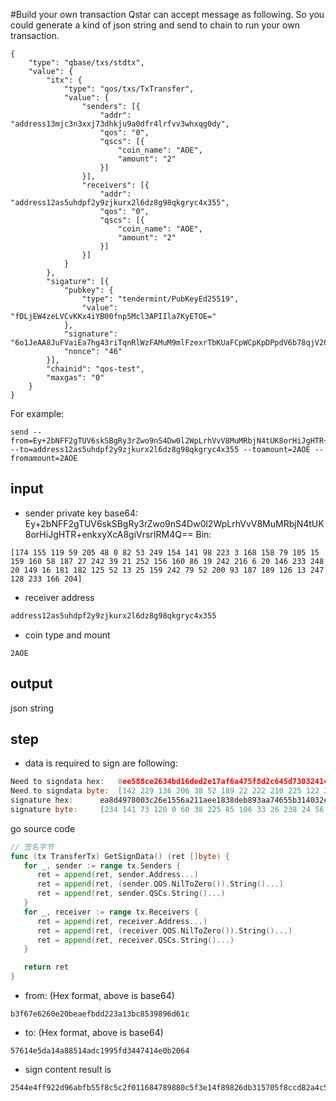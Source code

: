 #Build your own transaction
Qstar can accept message as following. So you could generate a kind of json string and send to chain to run your own transaction.
 
```
{
	"type": "qbase/txs/stdtx",
	"value": {
		"itx": {
			"type": "qos/txs/TxTransfer",
			"value": {
				"senders": [{
					"addr": "address13mjc3n3xxj73dhkju9a0dfr4lrfvv3whxqg0dy",
					"qos": "0",
					"qscs": [{
						"coin_name": "AOE",
						"amount": "2"
					}]
				}],
				"receivers": [{
					"addr": "address12as5uhdpf2y9zjkurx2l6dz8g98qkgryc4x355",
					"qos": "0",
					"qscs": [{
						"coin_name": "AOE",
						"amount": "2"
					}]
				}]
			}
		},
		"sigature": [{
			"pubkey": {
				"type": "tendermint/PubKeyEd25519",
				"value": "fDLjEW4zeLVCvKKx4iYB00fnp5Mcl3APIIla7KyETOE="
			},
			"signature": "6o1JeAA8JuFVaiEa7hg43riTqnRlWzFAMuM9mlFzexrTbKUaFCpWCpKpDPpdV6b78qjV20nzTe4nD/IucgZxDA==",
			"nonce": "46"
		}],
		"chainid": "qos-test",
		"maxgas": "0"
	}
}
```

For example:
```
send --from=Ey+2bNFF2gTUV6skSBgRy3rZwo9nS4Dw0l2WpLrhVvV8MuMRbjN4tUK8orHiJgHTR+enkxyXcA8giVrsrIRM4Q== --to=address12as5uhdpf2y9zjkurx2l6dz8g98qkgryc4x355 --toamount=2AOE --fromamount=2AOE
```

## input
- sender private key
base64: Ey+2bNFF2gTUV6skSBgRy3rZwo9nS4Dw0l2WpLrhVvV8MuMRbjN4tUK8orHiJgHTR+enkxyXcA8giVrsrIRM4Q==
Bin:
```
[174 155 119 59 205 48 0 82 53 249 154 141 98 223 3 168 158 79 105 15 159 160 58 187 27 242 39 21 252 156 160 86 19 242 216 6 20 146 233 248 20 149 16 181 182 125 52 13 25 159 242 79 52 200 93 187 189 126 13 247 128 233 166 204]
```
- receiver address
```go
address12as5uhdpf2y9zjkurx2l6dz8g98qkgryc4x355
```

- coin type and mount
```
2AOE

```

## output
json string

## step
- data is required to sign are following:

```go
Need to signdata hex:   8ee588ce2634bd16ded2e17af6a475f8d2c645d73032414f4557614e5da14a88514adc1995fd3447414e0b20643032414f45716f732d746573740000000000000000000000000000002e716f732d74657374
Need to signdata byte:  [142 229 136 206 38 52 189 22 222 210 225 122 246 164 117 248 210 198 69 215 48 50 65 79 69 87 97 78 93 161 74 136 81 74 220 25 149 253 52 71 65 78 11 32 100 48 50 65 79 69 113 111 115 45 116 101 115 116 0 0 0 0 0 0 0 0 0 0 0 0 0 0 0 46 113 111 115 45 116 101 115 116]
signature hex:      ea8d4978003c26e1556a211aee1838deb893aa74655b314032e33d9a51737b1ad36ca51a142a560a92a90cfa5d57a6fbf2a8d5db49f34dee270ff22e7206710c
signature byte:     [234 141 73 120 0 60 38 225 85 106 33 26 238 24 56 222 184 147 170 116 101 91 49 64 50 227 61 154 81 115 123 26 211 108 165 26 20 42 86 10 146 169 12 250 93 87 166 251 242 168 213 219 73 243 77 238 39 15 242 46 114 6 113 12]
```


go source code
```go
// 签名字节
func (tx TransferTx) GetSignData() (ret []byte) {
   for _, sender := range tx.Senders {
      ret = append(ret, sender.Address...)
      ret = append(ret, (sender.QOS.NilToZero()).String()...)
      ret = append(ret, sender.QSCs.String()...)
   }
   for _, receiver := range tx.Receivers {
      ret = append(ret, receiver.Address...)
      ret = append(ret, (receiver.QOS.NilToZero()).String()...)
      ret = append(ret, receiver.QSCs.String()...)
   }

   return ret
}
```


- from: (Hex format, above is base64)
```
b3f67e6260e20beaefbdd223a13bc8539896d61c
```

- to: (Hex format, above is base64)
```
57614e5da14a88514adc1995fd3447414e0b2064
```

- sign content result is
```
2544e4ff922d96abfb55f8c5c2f011684789880c5f3e14f89826db315705f8ccd82a4c57bb3f1ff8f61365e0c84345bcf7fb93cc1bd0a67e98d49f1cc9a09e06
```


